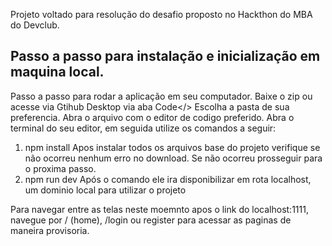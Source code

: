 Projeto voltado para resolução do desafio proposto no Hackthon do MBA do Devclub. 


## Passo a passo para instalação e inicialização em maquina local.

Passo a passo para rodar a aplicação em seu computador.
Baixe o zip ou acesse via Gtihub Desktop via aba Code</>
Escolha a pasta de sua preferencia. 
Abra o arquivo com o editor de codigo preferido.
Abra o terminal do seu editor, em seguida utilize os comandos a seguir: 
1. npm install
  Apos instalar todos os arquivos base do projeto verifique se não ocorreu nenhum erro no download.
  Se não ocorreu prosseguir para o proxima passo.
3. npm run dev
   Após o comando ele ira disponibilizar em rota localhost, um dominio local para utilizar o projeto

Para navegar entre as telas neste moemnto apos o link do localhost:1111, 
navegue por / (home), /login ou register para acessar as paginas de maneira provisoria.
